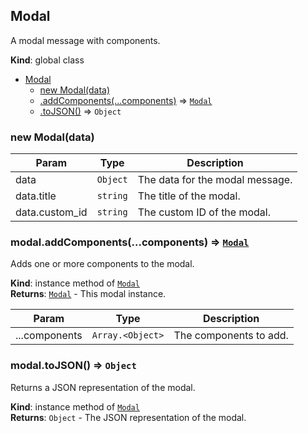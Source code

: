 <a name="Modal"></a>

## Modal
A modal message with components.

**Kind**: global class  

* [Modal](#Modal)
    * [new Modal(data)](#new_Modal_new)
    * [.addComponents(...components)](#Modal+addComponents) ⇒ [<code>Modal</code>](#Modal)
    * [.toJSON()](#Modal+toJSON) ⇒ <code>Object</code>

<a name="new_Modal_new"></a>

### new Modal(data)

| Param | Type | Description |
| --- | --- | --- |
| data | <code>Object</code> | The data for the modal message. |
| data.title | <code>string</code> | The title of the modal. |
| data.custom_id | <code>string</code> | The custom ID of the modal. |

<a name="Modal+addComponents"></a>

### modal.addComponents(...components) ⇒ [<code>Modal</code>](#Modal)
Adds one or more components to the modal.

**Kind**: instance method of [<code>Modal</code>](#Modal)  
**Returns**: [<code>Modal</code>](#Modal) - This modal instance.  

| Param | Type | Description |
| --- | --- | --- |
| ...components | <code>Array.&lt;Object&gt;</code> | The components to add. |

<a name="Modal+toJSON"></a>

### modal.toJSON() ⇒ <code>Object</code>
Returns a JSON representation of the modal.

**Kind**: instance method of [<code>Modal</code>](#Modal)  
**Returns**: <code>Object</code> - The JSON representation of the modal.  

